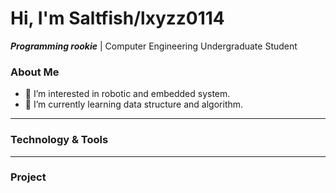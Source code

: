 # Hi, I'm Saltfish/lxyzz0114
**_Programming rookie_** | Computer Engineering Undergraduate Student

### About Me
- 👀 I’m interested in robotic and embedded system.
- 🌱 I’m currently learning data structure and algorithm.

---
### Technology & Tools

---
### Project

<!---
lxyzz0114/lxyzz0114 is a ✨ special ✨ repository because its `README.md` (this file) appears on your GitHub profile.
You can click the Preview link to take a look at your changes.
--->
